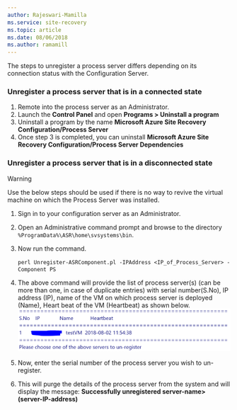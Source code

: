 ```yaml
---
author: Rajeswari-Mamilla
ms.service: site-recovery
ms.topic: article
ms.date: 08/06/2018
ms.author: ramamill
---
```

The steps to unregister a process server differs depending on its connection status with the Configuration Server.

### Unregister a process server that is in a connected state

1. Remote into the process server as an Administrator.
2. Launch the **Control Panel** and open **Programs > Uninstall a program**
3. Uninstall a program by the name **Microsoft Azure Site Recovery Configuration/Process Server**
4. Once step 3 is completed, you can uninstall **Microsoft Azure Site Recovery Configuration/Process Server Dependencies**

### Unregister a process server that is in a disconnected state

> [!WARNING]
> Use the below steps should be used if there is no way to revive the virtual machine on which the Process Server was installed.

1. Sign in to your configuration server as an Administrator.
2. Open an Administrative command prompt and browse to the directory `%ProgramData%\ASR\home\svsystems\bin`.
3. Now run the command.

    ```
    perl Unregister-ASRComponent.pl -IPAddress <IP_of_Process_Server> -Component PS
    ```
4. The above command will provide the list of process server(s) (can be more than one, in case of duplicate entries) with serial number(S.No), IP address (IP), name of the VM on which process server is deployed (Name), Heart beat of the VM (Heartbeat) as shown below.
    ![Unregister-cmd](media/site-recovery-vmware-unregister-process-server/Unregister-cmd.PNG)
5. Now, enter the serial number of the process server you wish to un-register.
6. This will purge the details of the process server from the system and will display the message: **Successfully unregistered server-name> (server-IP-address)**

